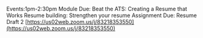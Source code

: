 Events:1pm-2:30pm
Module Due:
Beat the ATS: Creating a Resume that Works
Resume building: Strengthen your resume
Assignment Due: Resume Draft 2
[https://us02web.zoom.us/j/83218353550](https://us02web.zoom.us/j/83218353550)
